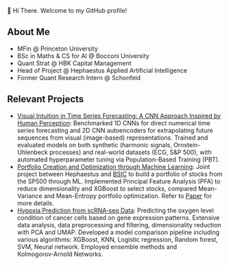 👋 Hi There. Welcome to my GitHub profile!

## About Me
- MFin @ Princeton University
- BSc in Maths & CS for AI @ Bocconi University
- Quant Strat @ HBK Capital Management
- Head of Project @ Hephaestus Applied Artificial Intelligence
- Former Quant Research Intern @ Schonfeld

## Relevant Projects
- [Visual Intuition in Time Series Forecasting: A CNN Approach Inspired by Human Perception](https://github.com/FilippoRonzino/machine-learning-and-artificial-intelligence): Benchmarked 1D CNNs for direct numerical time series forecasting and 2D CNN autoencoders for extrapolating future sequences from visual (image-based) representations. Trained and evaluated models on both synthetic (harmonic signals, Ornstein-Uhlenbeck processes) and real-world datasets (ECG, S&P 500), with automated hyperparameter tuning via Population-Based Training (PBT).
- [Portfolio Creation and Optimization through Machine Learning](https://github.com/BSIC/bsic_hephaestus_paper): Joint project between Hephaestus and [BSIC](https://github.com/BSIC) to build a portfolio of stocks from the SP500 through ML. Implemented Principal Feature Analysis (PFA) to reduce dimensionality and XGBoost to select stocks, compared Mean-Variance and Mean-Entropy portfolio optimization. Refer to [Paper](https://bsic.it/portfolio-creation-and-optimization-through-machine-learning/) for more details.
- [Hypoxia Prediction from scRNA‑seq Data](https://github.com/FilippoRonzino/ai-lab): Predicting the oxygen level condition of cancer cells based on gene expression patterns. Extensive data analysis, data preprocessing and filtering, dimensionality reduction with PCA and UMAP. Developed a model comparison pipeline including various algorithms: XGBoost, KNN, Logistic regression, Random forest, SVM, Neural network. Employed ensemble methods and Kolmogorov‑Arnold Networks.

